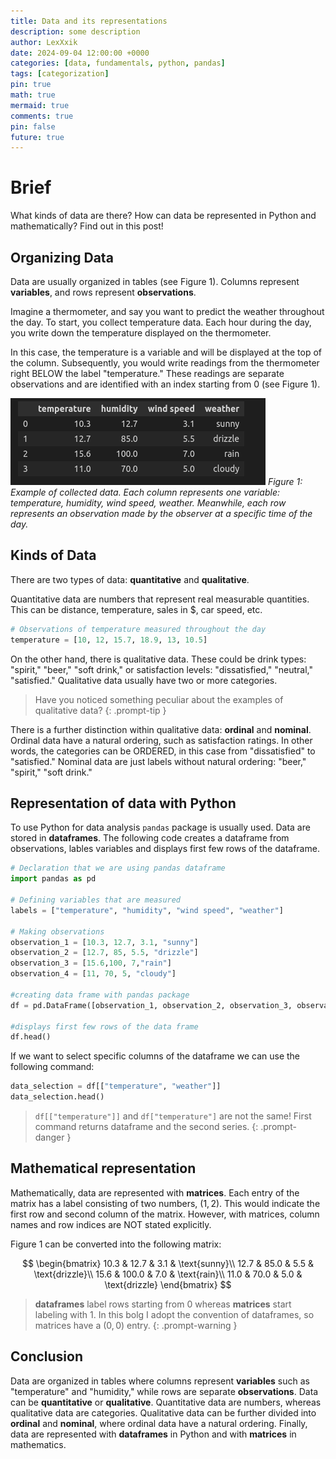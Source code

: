 ```yaml
---
title: Data and its representations
description: some description
author: LexXxik
date: 2024-09-04 12:00:00 +0000
categories: [data, fundamentals, python, pandas]
tags: [categorization]
pin: true
math: true
mermaid: true
comments: true
pin: false
future: true
---
```


# Brief
What kinds of data are there? How can data be represented in Python and mathematically? Find out in this post!

## Organizing Data
Data are usually organized in tables (see Figure 1). Columns represent **variables**, and rows represent **observations**.

Imagine a thermometer, and say you want to predict the weather throughout the day. To start, you collect temperature data. Each hour during the day, you write down the temperature displayed on the thermometer.

In this case, the temperature is a variable and will be displayed at the top of the column. Subsequently, you would write readings from the thermometer right BELOW the label "temperature." These readings are separate observations and are identified with an index starting from 0 (see Figure 1).

![Figure 1](../blog_images/2024-09-04/Table.png)
_Figure 1: Example of collected data. Each column represents one variable: temperature, humidity, wind speed, weather. Meanwhile, each row represents an observation made by the observer at a specific time of the day._

## Kinds of Data
There are two types of data: **quantitative** and **qualitative**.

Quantitative data are numbers that represent real measurable quantities. This can be distance, temperature, sales in $, car speed, etc.

```python
# Observations of temperature measured throughout the day
temperature = [10, 12, 15.7, 18.9, 13, 10.5]
```

On the other hand, there is qualitative data. These could be drink types: "spirit," "beer," "soft drink," or satisfaction levels: "dissatisfied," "neutral," "satisfied." Qualitative data usually have two or more categories.

> Have you noticed something peculiar about the examples of qualitative data?
{: .prompt-tip }

There is a further distinction within qualitative data: **ordinal** and **nominal**. Ordinal data have a natural ordering, such as satisfaction ratings. In other words, the categories can be ORDERED, in this case from "dissatisfied" to "satisfied." Nominal data are just labels without natural ordering: "beer," "spirit," "soft drink."

## Representation of data with Python
To use Python for data analysis ``pandas`` package is usually used. Data are stored in **dataframes**. The following code creates a dataframe from observations, lables variables and displays first few rows of the dataframe.

```python
# Declaration that we are using pandas dataframe
import pandas as pd

# Defining variables that are measured 
labels = ["temperature", "humidity", "wind speed", "weather"]

# Making observations
observation_1 = [10.3, 12.7, 3.1, "sunny"]
observation_2 = [12.7, 85, 5.5, "drizzle"]
observation_3 = [15.6,100, 7,"rain"]
observation_4 = [11, 70, 5, "cloudy"]

#creating data frame with pandas package
df = pd.DataFrame([observation_1, observation_2, observation_3, observation_4], columns = labels)

#displays first few rows of the data frame
df.head()
```
If we want to select specific columns of the dataframe we can use the following command:
```python
data_selection = df[["temperature", "weather"]]
data_selection.head()
```

> ``df[["temperature"]]`` and ``df["temperature"]`` are not the same! First command returns dataframe and the second series. 
{: .prompt-danger }

## Mathematical representation
Mathematically, data are represented with **matrices**. Each entry of the matrix has a label consisting of two numbers, $(1,2)$. This would indicate the first row and second column of the matrix. However, with matrices, column names and row indices are NOT stated explicitly.

Figure 1 can be converted into the following matrix:

$$
\begin{bmatrix}
10.3 & 12.7 & 3.1 & \text{sunny}\\
12.7 & 85.0 & 5.5 & \text{drizzle}\\
15.6 & 100.0 & 7.0 & \text{rain}\\
11.0 & 70.0 & 5.0 & \text{drizzle}
\end{bmatrix}
$$

> **dataframes** label rows starting from 0 whereas **matrices** start labeling with 1. In this bolg I adopt the convention of dataframes, so matrices have a $(0,0)$ entry.
{: .prompt-warning }

## Conclusion

Data are organized in tables where columns represent **variables** such as "temperature" and "humidity," while rows are separate **observations**. Data can be **quantitative** or **qualitative**. Quantitative data are numbers, whereas qualitative data are categories. Qualitative data can be further divided into **ordinal** and **nominal**, where ordinal data have a natural ordering. Finally, data are represented with **dataframes** in Python and with **matrices** in mathematics.